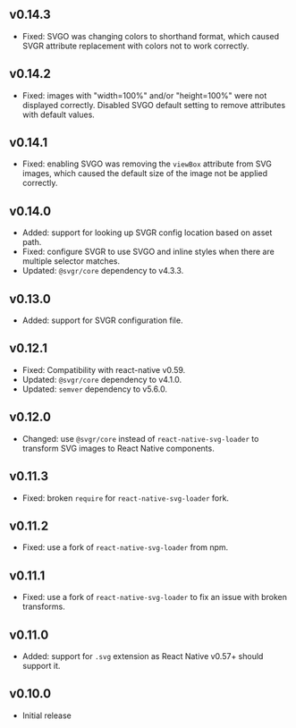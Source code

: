## v0.14.3

- Fixed: SVGO was changing colors to shorthand format, which caused SVGR attribute replacement with colors not to work correctly.

## v0.14.2

- Fixed: images with "width=100%" and/or "height=100%" were not displayed correctly. Disabled SVGO default setting to remove attributes with default values.

## v0.14.1

- Fixed: enabling SVGO was removing the `viewBox` attribute from SVG images, which caused the default size of the image not be applied correctly.

## v0.14.0

- Added: support for looking up SVGR config location based on asset path.
- Fixed: configure SVGR to use SVGO and inline styles when there are multiple selector matches.
- Updated: `@svgr/core` dependency to v4.3.3.

## v0.13.0

- Added: support for SVGR configuration file.

## v0.12.1

- Fixed: Compatibility with react-native v0.59.
- Updated: `@svgr/core` dependency to v4.1.0.
- Updated: `semver` dependency to v5.6.0.

## v0.12.0

- Changed: use `@svgr/core` instead of `react-native-svg-loader` to transform SVG images to React Native components.

## v0.11.3

- Fixed: broken `require` for `react-native-svg-loader` fork.

## v0.11.2

- Fixed: use a fork of `react-native-svg-loader` from npm.

## v0.11.1

- Fixed: use a fork of `react-native-svg-loader` to fix an issue with broken transforms.

## v0.11.0

- Added: support for `.svg` extension as React Native v0.57+ should support it.

## v0.10.0

- Initial release
